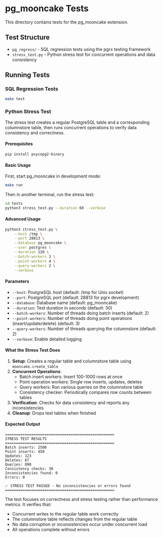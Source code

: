 # pg_mooncake Tests

This directory contains tests for the pg_mooncake extension.

## Test Structure

- `pg_regress/` - SQL regression tests using the pgrx testing framework
- `stress_test.py` - Python stress test for concurrent operations and data consistency

## Running Tests

### SQL Regression Tests
```bash
make test
```

### Python Stress Test

The stress test creates a regular PostgreSQL table and a corresponding columnstore table, then runs concurrent operations to verify data consistency and correctness.

#### Prerequisites
```bash
pip install psycopg2-binary
```

#### Basic Usage
First, start pg_mooncake in development mode:
```bash
make run
```

Then in another terminal, run the stress test:
```bash
cd tests
python3 stress_test.py --duration 60 --verbose
```

#### Advanced Usage
```bash
python3 stress_test.py \
    --host /tmp \
    --port 28813 \
    --database pg_mooncake \
    --user postgres \
    --duration 120 \
    --batch-workers 3 \
    --point-workers 4 \
    --query-workers 2 \
    --verbose
```

#### Parameters
- `--host`: PostgreSQL host (default: /tmp for Unix socket)
- `--port`: PostgreSQL port (default: 28813 for pgrx development)
- `--database`: Database name (default: pg_mooncake)
- `--duration`: Test duration in seconds (default: 30)
- `--batch-workers`: Number of threads doing batch inserts (default: 2)
- `--point-workers`: Number of threads doing point operations (insert/update/delete) (default: 3)
- `--query-workers`: Number of threads querying the columnstore (default: 2)
- `--verbose`: Enable detailed logging

#### What the Stress Test Does

1. **Setup**: Creates a regular table and columnstore table using `mooncake.create_table`
2. **Concurrent Operations**:
   - Batch insert workers: Insert 100-1000 rows at once
   - Point operation workers: Single row inserts, updates, deletes
   - Query workers: Run various queries on the columnstore table
   - Consistency checker: Periodically compares row counts between tables
3. **Verification**: Checks for data consistency and reports any inconsistencies
4. **Cleanup**: Drops test tables when finished

#### Expected Output
```
==================================================
STRESS TEST RESULTS
==================================================
Batch inserts: 2500
Point inserts: 450
Updates: 123
Deletes: 67
Queries: 890
Consistency checks: 30
Inconsistencies found: 0
Errors: 0

✅ STRESS TEST PASSED - No inconsistencies or errors found
==================================================
```

The test focuses on correctness and stress testing rather than performance metrics. It verifies that:
- Concurrent writes to the regular table work correctly
- The columnstore table reflects changes from the regular table
- No data corruption or inconsistencies occur under concurrent load
- All operations complete without errors
